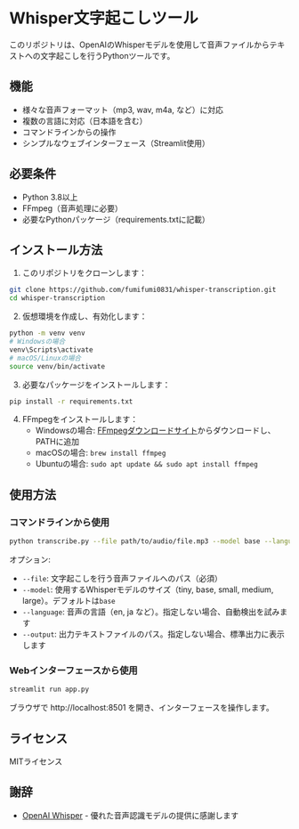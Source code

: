 # Whisper文字起こしツール

このリポジトリは、OpenAIのWhisperモデルを使用して音声ファイルからテキストへの文字起こしを行うPythonツールです。

## 機能

- 様々な音声フォーマット（mp3, wav, m4a, など）に対応
- 複数の言語に対応（日本語を含む）
- コマンドラインからの操作
- シンプルなウェブインターフェース（Streamlit使用）

## 必要条件

- Python 3.8以上
- FFmpeg（音声処理に必要）
- 必要なPythonパッケージ（requirements.txtに記載）

## インストール方法

1. このリポジトリをクローンします：
```bash
git clone https://github.com/fumifumi0831/whisper-transcription.git
cd whisper-transcription
```

2. 仮想環境を作成し、有効化します：
```bash
python -m venv venv
# Windowsの場合
venv\Scripts\activate
# macOS/Linuxの場合
source venv/bin/activate
```

3. 必要なパッケージをインストールします：
```bash
pip install -r requirements.txt
```

4. FFmpegをインストールします：
   - Windowsの場合: [FFmpegダウンロードサイト](https://ffmpeg.org/download.html)からダウンロードし、PATHに追加
   - macOSの場合: `brew install ffmpeg`
   - Ubuntuの場合: `sudo apt update && sudo apt install ffmpeg`

## 使用方法

### コマンドラインから使用

```bash
python transcribe.py --file path/to/audio/file.mp3 --model base --language ja
```

オプション:
- `--file`: 文字起こしを行う音声ファイルへのパス（必須）
- `--model`: 使用するWhisperモデルのサイズ（tiny, base, small, medium, large）。デフォルトは`base`
- `--language`: 音声の言語（en, ja など）。指定しない場合、自動検出を試みます
- `--output`: 出力テキストファイルのパス。指定しない場合、標準出力に表示します

### Webインターフェースから使用

```bash
streamlit run app.py
```

ブラウザで http://localhost:8501 を開き、インターフェースを操作します。

## ライセンス

MITライセンス

## 謝辞

- [OpenAI Whisper](https://github.com/openai/whisper) - 優れた音声認識モデルの提供に感謝します
